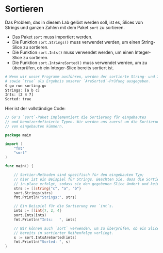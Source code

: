 # Sortieren

Das Problem, das in diesem Lab gelöst werden soll, ist es, Slices von Strings und ganzen Zahlen mit dem Paket `sort` zu sortieren.

- Das Paket `sort` muss importiert werden.
- Die Funktion `sort.Strings()` muss verwendet werden, um einen String-Slice zu sortieren.
- Die Funktion `sort.Ints()` muss verwendet werden, um einen Integer-Slice zu sortieren.
- Die Funktion `sort.IntsAreSorted()` muss verwendet werden, um zu überprüfen, ob ein Integer-Slice bereits sortiert ist.

```sh
# Wenn wir unser Programm ausführen, werden der sortierte String- und Int-Slice
# sowie `true` als Ergebnis unserer `AreSorted`-Prüfung ausgegeben.
$ go run sorting.go
Strings: [a b c]
Ints: [2 4 7]
Sorted: true
```

Hier ist der vollständige Code:

```go
// Go's `sort`-Paket implementiert die Sortierung für eingebautes
// und benutzerdefinierte Typen. Wir werden uns zuerst um die Sortierung
// von eingebauten kümmern.

package main

import (
	"fmt"
	"sort"
)

func main() {

	// Sortier-Methoden sind spezifisch für den eingebauten Typ;
	// hier ist ein Beispiel für Strings. Beachten Sie, dass die Sortierung
	// in-place erfolgt, sodass sie den gegebenen Slice ändert und keinen neuen zurückgibt.
	strs := []string{"c", "a", "b"}
	sort.Strings(strs)
	fmt.Println("Strings:", strs)

	// Ein Beispiel für die Sortierung von `int`s.
	ints := []int{7, 2, 4}
	sort.Ints(ints)
	fmt.Println("Ints:   ", ints)

	// Wir können auch `sort` verwenden, um zu überprüfen, ob ein Slice
	// bereits in sortierter Reihenfolge vorliegt.
	s := sort.IntsAreSorted(ints)
	fmt.Println("Sorted: ", s)
}

```
